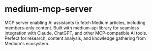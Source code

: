 # medium-mcp-server
MCP server enabling AI assistants to fetch Medium articles, including members-only content. Built with medium-api library for seamless integration with Claude, ChatGPT, and other MCP-compatible AI tools. Perfect for research, content analysis, and knowledge gathering from Medium's ecosystem.
